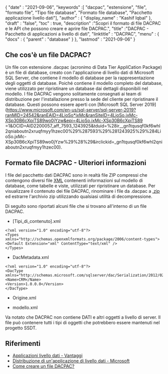 {
  "date" : "2021-09-06",
  "keywords" :[ "dacpac", "estensione", "file", "formato file", "Tipo file database", "Formato file database", "Pacchetto applicazione livello dati"],
  "author" : {
    "display_name" : "Kashif Iqbal"
},
  "draft" : "false",
  "toc" : true,
  "description" :"Scopri il formato di file DACPAC e le API che possono creare e aprire file DACPAC.",
  "title" :"DACPAC - Pacchetto di applicazioni a livello di dati",
  "linktitle" : "DACPAC",
  "menu" : {
    "docs" : {
      "parent" : "database"
}
},
  "lastmod" : "2021-09-06"
}

## Che cos'è un file DACPAC?

Un file con estensione .dacpac (acronimo di Data Tier AppliCation Package) è un file di database, creato con l'applicazione di livello dati di Microsoft SQL Server, che contiene il modello di database per la rappresentazione degli oggetti di database. Poiché contiene il modello completo del database, viene utilizzato per ripristinare un database dai dettagli disponibili nel modello. I file DACPAC vengono solitamente consegnati ai team di distribuzione per l'installazione presso la sede del cliente per ripristinare il database. Questi possono essere aperti con
[Microsoft SQL Server 2019](https://www.microsoft.com/en-us/sql-server/sql-server-2019?ranMID=24542&ranEAID=4LioSo*jxMc&ranSiteID=4LioSo.jxMc-XSp30B6cXpiTS89wo0jYzw&epi=4LioSo.jxMc-XSp30B6cXpiTS89 =1&OCID=AID2200057_aff_7593_1243925&tduid=%28ir__gn1tqusqf0kf6whl2qniaboutn2xruqfmyy1hzec00%29%287593%29%281243925%29%284LioSo.jxMc-XSp30B6cXpiTS89wo0jYzw%29%28%29&irclickid=_gn1tqusqf0kf6whl2qniaboutn2xruqfmyy1hzec00).

## Formato file DACPAC - Ulteriori informazioni

I file del pacchetto dati DACPAC sono in realtà file ZIP compressi che contengono diversi file [XML](/it/web/xml/) contenenti informazioni sul modello di database, come tabelle e viste, utilizzati per ripristinare un database. Per visualizzare il contenuto dei file DACPAC, rinominare i file da .dacpac a [.zip](/it/compression/zip/) ed estrarre l'archivio zip utilizzando qualsiasi utilità di decompressione.

Di seguito sono riportati alcuni file che si trovano all'interno di un file DACPAC.

* [Tipi_di_contenuto].xml
```
<?xml version="1.0" encoding="utf-8"?>
<Types
xmlns="http://schemas.openxmlformats.org/package/2006/content-types">
<Default Extension="xml" ContentType="text/xml" />
</Types>
```
* DacMetadata.xml

```
<?xml version="1.0" encoding="utf-8"?>
<DacType xmlns="http://schemas.microsoft.com/sqlserver/dac/Serialization/2012/02">
<Name>CRM</Name>
<Version>1.0.0.0</Version>
</DacType>
```
* Origine.xml

* modello.xml

Va notato che DACPAC non contiene DATI e altri oggetti a livello di server. Il file può contenere tutti i tipi di oggetti che potrebbero essere mantenuti nel progetto SSDT.

## Riferimenti

* [Applicazioni livello dati - Vantaggi](https://learn.microsoft.com/en-us/sql/relational-databases/data-tier-applications/data-tier-applications?view=sql-server-ver15)
* [Distribuzione di un'applicazione di livello dati - Microsoft](https://learn.microsoft.com/en-us/sql/relational-databases/data-tier-applications/deploy-a-data-tier-application)
* [Come creare un file DACPAC?](https://sqlplayer.net/2018/10/how-to-create-dacpac-file/)

